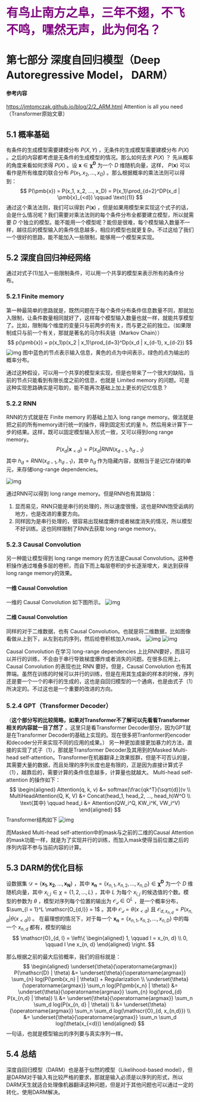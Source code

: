 <font size=6 color=Purple>**有鸟止南方之阜，三年不翅，不飞不鸣，嘿然无声，此为何名？**</font>
# 第七部分 深度自回归模型（Deep Autoregressive Model， DARM）
#### 参考内容
https://jmtomczak.github.io/blog/2/2_ARM.html
Attention is all you need（Transformer原始文章）

## 5.1 概率基础
有条件的生成模型需要建模分布 $P(X, Y)$ ，无条件的生成模型需要建模分布 $P(X)$ 。之后的内容都考虑是无条件的生成模型的情况。那么如何去求 $P(X)$ ？
先从概率的角度来看如何求得 $P(X)$ 。设 $\pmb{x} \in \pmb{\chi^D}$ 为一个 $D$ 维随机向量，这样， $P(\pmb{x})$ 可以看作是所有维度的联合分布 $P(x_1, x_2, ..., x_D)$ 。那么根据概率的乘法法则可以得到：
$$
P(\pmb{x}) = P(x_1, x_2, ..., x_D) = P(x_1)\prod_{d=2}^DP(x_d | \pmb{x}_{<d})  \qquad \text{(1)}
$$
通过这个乘法法则，我们可以得到 $P(\pmb{x})$ ，但是如果用模型来实现这个式子的话，会是什么情况呢？我们需要对乘法法则的每个条件分布全都要建立模型，所以就需要 $D$ 个独立的模型。能不能用一个模型呢？能但是很难，每个模型输入数量不一样，越往后的模型输入的条件信息越多，相应的模型也就更复杂。不过这给了我们一个很好的思路，能不能加入一些限制，能够用一个模型来实现。

## 5.2 深度自回归神经网络
通过对式子(1)加入一些限制条件，可以用一个共享的模型来表示所有的条件分布。
### 5.2.1 Finite memory
第一种最简单的思路就是，既然问题在于每个条件分布条件信息数量不同，那就加入限制，让条件数量相同就好了，这样每个模型输入数量也就一样，就能共享模型了。比如，限制每个维度的变量只与前两步的有关，而与更之前的独立。（如果限制成只与前一个有关，那就是著名的马尔科夫链（Markov Chain））
$$
p(\pmb{x}) = p(x_1)p(x_2 | x_1)\prod_{d=3}^Dp(x_d | x_{d-1}, x_{d-2})
$$
![img](res/07/001.png)
图中蓝色的节点表示输入信息，黄色的点为中间表示，绿色的点为输出的概率分布。

通过这种假设，可以用一个共享的模型来实现，但是也带来了一个很大的缺陷，当前的节点只能看到有限长度之前的信息，也就是 Limited memory 的问题。可是这种实现思路确实是可取的，能不能再次基础上加上更长的记忆信息？

### 5.2.2 RNN
RNN的方式就是在 Finite memory 的基础上加入 long range memory。做法就是把之前的所有memory进行统一的操作，得到固定形式的量 $h$，然后用来计算下一步的结果。这样，既可以固定模型输入形式一致，又可以得到long range memory。
$$
P(x_d | \pmb{x}_{<d}) = P(x_d | RNN(x_{d-1}, h_{d-1})
$$
其中 $h_d = RNN(x_{d-1}, h_{d-1})$，其中 $h_d$ 作为隐藏内容，就相当于是记忆存储的单元，来存储long-range dependencies。

![img](res/07/002.png)

通过RNN可以得到 long range memory。但是RNN也有其缺陷：
1. 显而易见，RNN只能是串行的处理的，所以速度很慢，这也是RNN饱受诟病的地方，也是改进的重要方向。
2. 同样因为是串行处理的，很容易出现梯度爆炸或者梯度消失的情况，所以模型不好训练。这也同样限制了RNN去获取 long range memory。

### 5.2.3 Causal Convolution
另一种能让模型得到 long range memory 的方法是Causal Convolution。这种卷积操作通过堆叠多层的卷积，而自下而上每层卷积的步长逐渐增大，来达到获得long range memory的效果。

#### 一维 Causal Convolution
一维的 Causal Convolution 如下图所示。
![img](res/07/003.png)

#### 二维 Causal Convolution
同样的对于二维数据，也有 Causal Convolution。也就是将二维数据，比如图像看做从上到下，从左到右的序列，然后给卷积核加入mask。
![img](res/07/005.png)
![img](res/07/004.png)

Causal Convolution 在学习 long-range dependencies 上比RNN要好，而且可以并行的训练，不会由于串行导致梯度爆炸或者消失的问题。在很多应用上， Causal Convolution 的表现也比 RNN 要好。但是，Causal Convolution 也有其弊端。虽然在训练的时候可以并行的训练，但是在用其生成新的样本的时候，序列还是要一个一个的串行的生成的，这也是自回归模型的一个通病，也是由式子（1）所决定的。不过这也是一个重要的改进的方向。

### 5.2.4 GPT（Transformer Decoder）
（**这个部分写的比较简略，如果对Transformer不了解可以先看看Transformer相关的内容就一目了然了** 。这里只是看Transformer Decoder部分，因为GPT就是在Transformer Decoder的基础上实现的。现在很多把Tranformer的encoder和decoder分开来实现不同的应用的成果。）
另一种更加直接更加暴力的方法，直接的实现了式子（1），那就是Transformer Decoder及其用到的Masked Multi-head self-attention。Transformer在机器翻译上效果拔群，但是不可否认的是，其需要大量的数据，而且处理的序列长度也是有限的，正是因为直接计算式子（1），越靠后的，需要计算的条件信息越多，计算量也就越大。
Multi-head self-attention 的操作如下：
$$
\begin{aligned}
Attention(q, k, v) &= softmax(\frac{qk^T}{\sqrt{d}})v \\
MultiHeadAttention(Q, K, V) &= Concat(head_1, head_2, ..., head_h)W^O \\
\text{其中} \qquad head_i &= Attention(QW_i^Q, KW_i^K, VW_i^V)
\end{aligned}
$$
Transformer结构如下
![img](res/07/006.jpg)

而Masked Multi-head self-attention中的mask与之前的二维的Causal Attention的mask功能一样，就是为了实现并行的训练，而加入mask使得当前位置之后的序列内容不参与当前内容的计算。

## 5.3 DARM的优化目标
设数据集 $\mathscr{D} = \lbrace \pmb{x_1}, \pmb{x_2}, ..., \pmb{x_N} \rbrace$ ，其中 $\pmb{x_n} = \lbrace x_{n,1}, x_{n, 2}, ..., x_{n,D} \rbrace \in \pmb{\chi^D}$ 为一个 $D$ 维随机向量，其中 $x_{i,j} \in \chi = \lbrace 1, 2,..., L \rbrace$ ，其中 $L$ 为每个 $x_{i,j}$ 的候选值的个数。模型的参数为 $\theta$ ，模型对序列每个位置的输出为 $\mathscr{O_d} \in \mathrm{O}^L$ ，是一个概率分布， $\sum_{l = 1}^L \mathscr{O_{d,l}} = 1$ 。其中 $\mathscr{O_d} = \theta(x_{<d})$ 且 $\mathscr{O}_{d, x_{n,d}} = P(x_{n,d} | \theta(x_{<d}))$ 。
在最理想的情况下，对于每一个 $\pmb{x_n} = \lbrace x_{n,1}, x_{n, 2}, ..., x_{n,D} \rbrace$ 中的每一个 $x_{n, d}$ 都有，模型的输出
$$
\mathscr{O}_{d, l} = \left\{
\begin{aligned}
1, \qquad l = x_{n, d} \\
0, \qquad l \ne x_{n, d}
\end{aligned}
\right.
$$

那么根据之前的最大后验概率，我们的目标就是：
$$
\begin{aligned}
\underset{\theta}{\operatorname{argmax}} P(\mathscr{D} | \theta) &= \underset{\theta}{\operatorname{argmax}} \sum_{n} log(P(\pmb{x_n} | \theta)) + Regularization \\
\underset{\theta}{\operatorname{argmax}} \sum_n log(P(\pmb{x_n} | \theta)) &= \underset{\theta}{\operatorname{argmax}} \sum_{n} log(\prod_{d} P(x_{n,d} | \theta)) \\
&= \underset{\theta}{\operatorname{argmax}} \sum_n \sum_d log(P(x_{n, d} | \theta)) \\
&= \underset{\theta}{\operatorname{argmax}} \sum_n \sum_d log(\mathscr{O}_{d, x_{n,d}}) \\
&= \underset{\theta}{\operatorname{argmax}} \sum_n \sum_d log(\theta(x_{<d}))
\end{aligned}
$$
一句话，也就是模型输出的序列要与真实序列一样。

## 5.4 总结
深度自回归模型（DARM）也是基于似然的模型（Likelihood-based model），但是DARM对于输入有比较严格的要求，那就是输入必须是以序列的形式，所以DARM天生就适合处理像机器翻译这种问题，但是对于其他问题也可以通过一定的转化，使用DARM解决。
